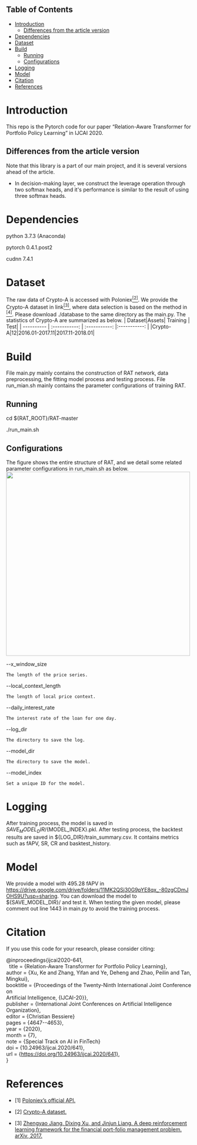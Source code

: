 ## Table of Contents

- [Introduction](#introduction)
	- [Differences from the article version](#differences-from-the-article-version)
- [Dependencies](#dependencies)
- [Dataset](#dataset)
- [Build](#build)
	- [Running](#running)
	- [Configurations](#configurations)
- [Logging](#logging)
- [Model](#model)
- [Citation](#citation)
- [References](#references)




# Introduction

This repo is the Pytorch code for our paper “Relation-Aware Transformer for Portfolio Policy Learning” in IJCAI 2020.

## Differences from the article version  
Note that this library is a part of our main project, and it is several versions ahead of the article.

* In decision-making layer, we construct the leverage operation through two softmax heads, and it's performance is similar to the result of using three softmax heads.

# Dependencies
python 3.7.3 (Anaconda)

pytorch 0.4.1.post2

cudnn 7.4.1

# Dataset
The raw data of Crypto-A is accessed with Poloniex[<sup>[2]</sup>](#refer-anchor-2).  We provide the Crypto-A dataset in link[<sup>[3]</sup>](#refer-anchor-3), where data selection is based on the method  in [<sup>[4]</sup>](#refer-anchor-4). Please download ./database to the same directory as the main.py. The statistics of Crypto-A are summarized as below. 
| Dataset|Assets| Training | Test|
| ---------- | :-----------:  | :-----------: |:-----------: |
|Crypto-A|12|2016.01-2017.11|2017.11-2018.01|



# Build
File main.py mainly contains the construction of RAT network, data preprocessing, the fitting model process and testing process. File run_mian.sh mainly contains the parameter configurations of training RAT.
 
## Running

cd ${RAT_ROOT}/RAT-master

./run_main.sh


## Configurations

The figure shows the entire structure of RAT, and we detail some related parameter configurations in run_main.sh as below.
<img width="500" height="500" src="https://github.com/Ivsxk/RAT/blob/master/RAT_structure.PNG"/>

--x_window_size

    The length of the price series.
    
--local_context_length

    The length of local price context.
    
--daily_interest_rate

    The interest rate of the loan for one day.
    
--log_dir

    The directory to save the log.
    
--model_dir

    The directory to save the model.
    
--model_index

    Set a unique ID for the model.

# Logging
After training process, the model is saved in ${SAVE_MODEL_DIR}/${MODEL_INDEX}.pkl.
After testing process, the backtest results are saved in ${LOG_DIR}/train_summary.csv. It contains metrics such as fAPV, SR, CR and basktest_history.

# Model
We provide a model with 495.28 fAPV in https://drive.google.com/drive/folders/11MK2QSj30G9pYE8qx_-80zgCDmJOHS9U?usp=sharing. 
You can download the model to ${SAVE_MODEL_DIR}/ and test it. 
When testing the given model, please comment out line 1443 in main.py to avoid the training process.

# Citation
If you use this code for your research, please consider citing:

@inproceedings{ijcai2020-641,  
&nbsp;   title     = {Relation-Aware Transformer for Portfolio Policy Learning},  
   author    = {Xu, Ke and Zhang, Yifan and Ye, Deheng and Zhao, Peilin and Tan, Mingkui},  
   booktitle = {Proceedings of the Twenty-Ninth International Joint Conference on  
                Artificial Intelligence, {IJCAI-20}},  
   publisher = {International Joint Conferences on Artificial Intelligence Organization},               
   editor    = {Christian Bessiere}  	
   pages     = {4647--4653},  
   year      = {2020},  
   month     = {7},  
   note      = {Special Track on AI in FinTech}  
   doi       = {10.24963/ijcai.2020/641},  
   url       = {https://doi.org/10.24963/ijcai.2020/641},  
}  

# References
<div id="refer-anchor-2"></div>

- [1] [Poloniex’s official API.](https://poloniex.com/support/api/)

<div id="refer-anchor-3"></div>

- [2] [Crypto-A dataset.](https://drive.google.com/drive/folders/1Icmc5OtTmrLp03JTIdZP849u7ZJ6ytuF)

<div id="refer-anchor-4"></div>

- [3] [Zhengyao Jiang, Dixing Xu, and Jinjun Liang. A deep reinforcement learning framework for the financial port-folio management problem. arXiv, 2017.](https://arxiv.org/abs/1706.10059)
